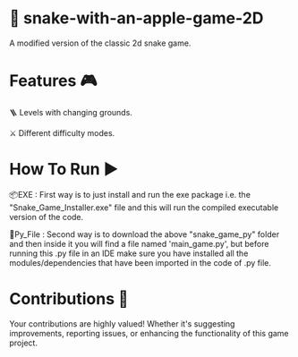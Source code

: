 # 🐍 snake-with-an-apple-game-2D
A modified version of the classic 2d snake game.

# Features 🎮
🪜 Levels with changing grounds.

⚔️ Different difficulty modes.

# How To Run ▶️
📦EXE : First way is to just install and run the exe package i.e. the "Snake_Game_Installer.exe" file and this will run the compiled executable version of the code.

📁Py_File : Second way is to download the above "snake_game_py" folder and then inside it you will find a file named 'main_game.py', but before running this .py file in an IDE make sure you have installed all the modules/dependencies that have been imported in the code of .py file.

# Contributions 🛂
Your contributions are highly valued! Whether it's suggesting improvements, reporting issues, or enhancing the functionality of this game project.
